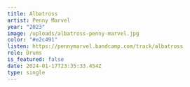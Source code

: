 ```yaml
---
title: Albatross
artist: Penny Marvel
year: "2023"
image: /uploads/albatross-penny-marvel.jpg
color: "#e2c491"
listen: https://pennymarvel.bandcamp.com/track/albatross
role: Drums
is_featured: false
date: 2024-01-17T23:35:33.454Z
type: single
---
```

